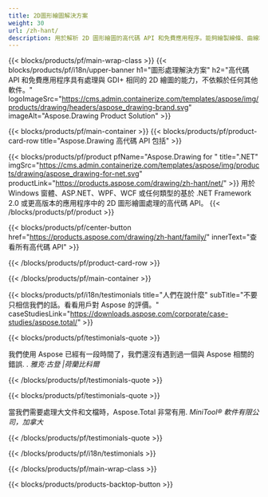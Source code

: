 ```yaml
---
title: 2D圖形繪圖解決方案 
weight: 30
url: /zh-hant/
description: 用於解析 2D 圖形繪圖的高代碼 API 和免費應用程序。能夠繪製線條、曲線和圖形以及將圖像轉換為不同格式。
---
```


{{< blocks/products/pf/main-wrap-class >}}
{{< blocks/products/pf/i18n/upper-banner h1="圖形處理解決方案" h2="高代碼 API 和免費應用程序具有處理與 GDI+ 相同的 2D 繪圖的能力，不依賴於任何其他軟件。" logoImageSrc="https://cms.admin.containerize.com/templates/aspose/img/products/drawing/headers/aspose_drawing-brand.svg" imageAlt="Aspose.Drawing Product Solution" >}}

{{< blocks/products/pf/main-container >}}
{{< blocks/products/pf/product-card-row title="Aspose.Drawing 高代碼 API 包括" >}}

{{< blocks/products/pf/product pfName="Aspose.Drawing for " title=".NET" imgSrc="https://cms.admin.containerize.com/templates/aspose/img/products/drawing/aspose_drawing-for-net.svg" productLink="https://products.aspose.com/drawing/zh-hant/net/" >}}
用於 Windows 窗體、ASP.NET、WPF、WCF 或任何類型的基於 .NET Framework 2.0 或更高版本的應用程序中的 2D 圖形繪圖處理的高代碼 API。
{{< /blocks/products/pf/product >}}

{{< blocks/products/pf/center-button href="https://products.aspose.com/drawing/zh-hant/family/" innerText="查看所有高代碼 API" >}}

{{< /blocks/products/pf/product-card-row >}}

{{< /blocks/products/pf/main-container >}}

{{< blocks/products/pf/i18n/testimonials title="人們在說什麼" subTitle="不要只相信我們的話。看看用戶對 Aspose 的評價。" caseStudiesLink="https://downloads.aspose.com/corporate/case-studies/aspose.total/" >}}

{{< blocks/products/pf/testimonials-quote >}}
<p class="first">
 我們使用 Aspose 已經有一段時間了，我們還沒有遇到過一個與 Aspose 相關的錯誤. .
 <em>
  雅克·古登 |荷蘭比科爾
 </em>
</p>

{{< /blocks/products/pf/testimonials-quote >}}

{{< blocks/products/pf/testimonials-quote >}}
<p class="second">
 當我們需要處理大文件和文檔時，Aspose.Total 非常有用.
 <em>
  MiniTool® 軟件有限公司，加拿大
 </em>
</p>

{{< /blocks/products/pf/testimonials-quote >}}

{{< /blocks/products/pf/i18n/testimonials >}}

{{< /blocks/products/pf/main-wrap-class >}}

{{< blocks/products/products-backtop-button >}}
